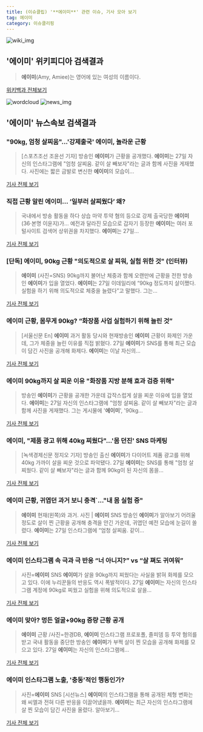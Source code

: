 ```yaml
---
title: (이슈클립) '**에이미**' 관련 이슈, 기사 모아 보기
tag: 에이미
category: 이슈클리핑
---
```

![wiki_img](https://user-images.githubusercontent.com/42597476/44503234-41136a80-a6d0-11e8-9071-6fc6418eafe4.png)
## **'**에이미**'** 위키피디아 검색결과
>**에이미**(Amy, Amiee)는 영어에 있는 여성의 이름이다.

<a href="https://ko.wikipedia.org/wiki/에이미" target="_blank">위키백과 전체보기</a>

![wordcloud](https://s3.ap-northeast-2.amazonaws.com/lyrics101-wordcloud/2018-08-27-1535356419.png)
![news_img](https://user-images.githubusercontent.com/42597476/44507050-1206f400-a6e4-11e8-8d98-7ffbfebb353f.png)
## **'**에이미**'** 뉴스속보 검색결과
### "90kg, 엄청 살찌움"…'강제출국' **에이미**, 놀라운 근황

>[스포츠조선 조윤선 기자] 방송인 **에이미**가 근황을 공개했다. **에이미**는 27일 자신의 인스타그램에 "엄청 살찌움. 같이 살 빼보자"라는 글과 함께 사진을 게재했다. 사진에는 짧은 금발로 변신한 **에이미**의 모습이...

<a href="http://sports.chosun.com/news/ntype.htm?id=201808270100247090018907&servicedate=20180827" target="_blank">기사 전체 보기</a>

### 직접 근황 알린 **에이미**… ‘일부러 살찌웠다’ 왜?

>국내에서 방송 활동을 하다 상습 마약 투약 혐의 등으로 강제 출국당한 **에이미**(36·본명 이윤지)가... 예전과 달라진 모습으로 갑자기 등장한 **에이미**는 여러 포털사이트 검색어 상위권을 차지했다. **에이미**는 27일...

<a href="http://news.kmib.co.kr/article/view.asp?arcid=0012634510&code=61181111&cp=nv" target="_blank">기사 전체 보기</a>

### [단독] **에이미**, 90kg 근황 "의도적으로 살 찌워, 실험 위한 것" (인터뷰)

>**에이미** (사진=SNS) 90kg까지 불어난 체중과 함께 오랜만에 근황을 전한 방송인 **에이미**가 입을 열었다. **에이미**는 27일 이데일리에 “90kg 정도까지 살이쪘다. 실험을 하기 위해 의도적으로 체중을 늘렸다”고 말했다. 그는...

<a href="http://starin.edaily.co.kr/news/newspath.asp?newsid=01364486619311584" target="_blank">기사 전체 보기</a>

### **에이미** 근황, 몸무게 90kg? “화장품 사업 실험하기 위해 늘린 것”

>[서울신문 En] **에이미** 과거 활동 당시와 현재방송인 **에이미** 근황이 화제인 가운데, 그가 체중을 늘린 이유를 직접 밝혔다. 27일 **에이미**가 SNS를 통해 최근 모습이 담긴 사진을 공개해 화제다. **에이미**는 이날 자신의...

<a href="http://en.seoul.co.kr/news/newsView.php?id=20180827500103&wlog_tag3=naver" target="_blank">기사 전체 보기</a>

### **에이미** 90kg까지 살 찌운 이유 "화장품 지방 분해 효과 검증 위해"

>방송인 **에이미**가 근황을 공개한 가운데 갑작스럽게 살을 찌운 이유에 입을 열었다. **에이미**는 27일 자신의 인스타그램에 "엄청 살찌움. 같이 살 빼보자"라는 글과 함께 사진을 게재했다. 그는 게시물에 '**에이미**', '90kg...

<a href="http://news20.busan.com/controller/newsController.jsp?newsId=20180827000131" target="_blank">기사 전체 보기</a>

### **에이미**, "제품 광고 위해 40kg 찌웠다"…'몸 던진' SNS 마케팅

>[녹색경제신문 정지오 기자] 방송인 출신 **에이미**가 다이어트 제품 광고를 위해 40kg 가까이 살을 찌운 것으로 파악됐다. 27일 **에이미**는 SNS를 통해 "엄청 살찌웠다. 같이 살 빼보자"라는 글과 함께 90kg이 된 자신의 몸을...

<a href="http://www.greened.kr/news/articleView.html?idxno=73116" target="_blank">기사 전체 보기</a>

### **에이미** 근황, 귀엽던 과거 보니 충격`..."내 몸 실험 중"

>**에이미** 현재(왼쪽)와 과거. 사진 | **에이미** SNS 방송인 **에이미**가 알아보기 어려울 정도로 살이 찐 근황을 공개해 충격을 안긴 가운데, 귀엽던 예전 모습에 눈길이 쏠렸다. **에이미**는 27일 인스타그램에 “엄청 살찌움. 같이...

<a href="http://star.mk.co.kr/new/view.php?mc=ST&year=2018&no=538000" target="_blank">기사 전체 보기</a>

### **에이미** 인스타그램 속 극과 극 반응 “너 아니지?” vs “살 쪄도 귀여워”

>사진=**에이미** SNS **에이미**가 살을 90kg까지 찌웠다는 사실을 밝혀 화제를 모으고 있다. 이에 누리꾼들의 반응도 역시 폭발적이다. 27일 **에이미**는 자신의 인스타그램 계정에 90kg로 찌웠고 실험을 위해 의도적으로 살을...

<a href="http://www.nextdaily.co.kr/news/article.html?id=20180827800069" target="_blank">기사 전체 보기</a>

### **에이미** 맞아? 멍든 얼굴+90kg 증량 근황 공개

>**에이미** 근황 /사진=한경DB, **에이미** 인스타그램 프로포폴, 졸피뎀 등 투약 혐의를 받고 국내 활동을 중단한 방송인 **에이미**가 부쩍 살이 찐 모습을 공개해 화제를 모으고 있다. 27일 **에이미**는 자신의 인스타그램에...

<a href="http://news.hankyung.com/article/201808271535H" target="_blank">기사 전체 보기</a>

### **에이미** 인스타그램 노출, '충동'적인 행동인가?

>사진=**에이미** SNS [시선뉴스] **에이미**의 인스타그램을 통해 공개된 체형 변화는 왜 씨엘과 전혀 다른 반응을 이끌어냈을까. **에이미**는 최근 자신의 인스타그램에 살 찐 모습이 담긴 사진을 올렸다.  알아보기...

<a href="http://www.sisunnews.co.kr/news/articleView.html?idxno=89054" target="_blank">기사 전체 보기</a>


